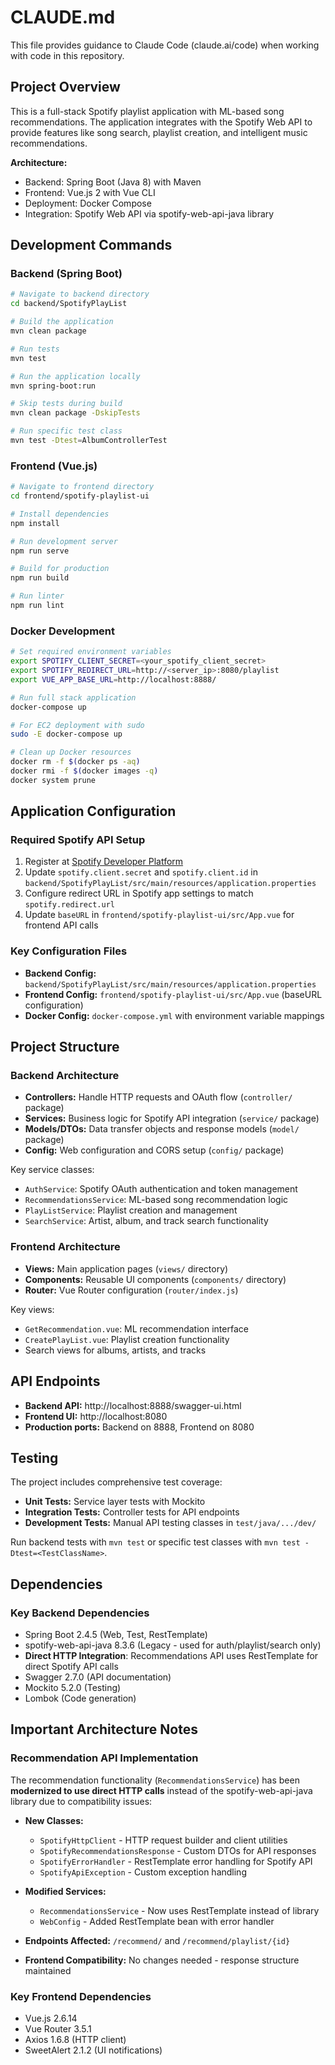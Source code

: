 # CLAUDE.md

This file provides guidance to Claude Code (claude.ai/code) when working with code in this repository.

## Project Overview

This is a full-stack Spotify playlist application with ML-based song recommendations. The application integrates with the Spotify Web API to provide features like song search, playlist creation, and intelligent music recommendations.

**Architecture:**
- Backend: Spring Boot (Java 8) with Maven
- Frontend: Vue.js 2 with Vue CLI
- Deployment: Docker Compose
- Integration: Spotify Web API via spotify-web-api-java library

## Development Commands

### Backend (Spring Boot)
```bash
# Navigate to backend directory
cd backend/SpotifyPlayList

# Build the application
mvn clean package

# Run tests
mvn test

# Run the application locally
mvn spring-boot:run

# Skip tests during build
mvn clean package -DskipTests

# Run specific test class
mvn test -Dtest=AlbumControllerTest
```

### Frontend (Vue.js)
```bash
# Navigate to frontend directory
cd frontend/spotify-playlist-ui

# Install dependencies
npm install

# Run development server
npm run serve

# Build for production
npm run build

# Run linter
npm run lint
```

### Docker Development
```bash
# Set required environment variables
export SPOTIFY_CLIENT_SECRET=<your_spotify_client_secret>
export SPOTIFY_REDIRECT_URL=http://<server_ip>:8080/playlist
export VUE_APP_BASE_URL=http://localhost:8888/

# Run full stack application
docker-compose up

# For EC2 deployment with sudo
sudo -E docker-compose up

# Clean up Docker resources
docker rm -f $(docker ps -aq)
docker rmi -f $(docker images -q)
docker system prune
```

## Application Configuration

### Required Spotify API Setup
1. Register at [Spotify Developer Platform](https://developer.spotify.com/documentation/web-api)
2. Update `spotify.client.secret` and `spotify.client.id` in `backend/SpotifyPlayList/src/main/resources/application.properties`
3. Configure redirect URL in Spotify app settings to match `spotify.redirect.url`
4. Update `baseURL` in `frontend/spotify-playlist-ui/src/App.vue` for frontend API calls

### Key Configuration Files
- **Backend Config:** `backend/SpotifyPlayList/src/main/resources/application.properties`
- **Frontend Config:** `frontend/spotify-playlist-ui/src/App.vue` (baseURL configuration)
- **Docker Config:** `docker-compose.yml` with environment variable mappings

## Project Structure

### Backend Architecture
- **Controllers:** Handle HTTP requests and OAuth flow (`controller/` package)
- **Services:** Business logic for Spotify API integration (`service/` package)  
- **Models/DTOs:** Data transfer objects and response models (`model/` package)
- **Config:** Web configuration and CORS setup (`config/` package)

Key service classes:
- `AuthService`: Spotify OAuth authentication and token management
- `RecommendationsService`: ML-based song recommendation logic
- `PlayListService`: Playlist creation and management
- `SearchService`: Artist, album, and track search functionality

### Frontend Architecture
- **Views:** Main application pages (`views/` directory)
- **Components:** Reusable UI components (`components/` directory)
- **Router:** Vue Router configuration (`router/index.js`)

Key views:
- `GetRecommendation.vue`: ML recommendation interface
- `CreatePlayList.vue`: Playlist creation functionality
- Search views for albums, artists, and tracks

## API Endpoints

- **Backend API:** http://localhost:8888/swagger-ui.html
- **Frontend UI:** http://localhost:8080
- **Production ports:** Backend on 8888, Frontend on 8080

## Testing

The project includes comprehensive test coverage:
- **Unit Tests:** Service layer tests with Mockito
- **Integration Tests:** Controller tests for API endpoints
- **Development Tests:** Manual API testing classes in `test/java/.../dev/`

Run backend tests with `mvn test` or specific test classes with `mvn test -Dtest=<TestClassName>`.

## Dependencies

### Key Backend Dependencies
- Spring Boot 2.4.5 (Web, Test, RestTemplate)
- spotify-web-api-java 8.3.6 (Legacy - used for auth/playlist/search only)
- **Direct HTTP Integration**: Recommendations API uses RestTemplate for direct Spotify API calls
- Swagger 2.7.0 (API documentation)
- Mockito 5.2.0 (Testing)
- Lombok (Code generation)

## Important Architecture Notes

### Recommendation API Implementation
The recommendation functionality (`RecommendationsService`) has been **modernized to use direct HTTP calls** instead of the spotify-web-api-java library due to compatibility issues:

- **New Classes:**
  - `SpotifyHttpClient` - HTTP request builder and client utilities
  - `SpotifyRecommendationsResponse` - Custom DTOs for API responses  
  - `SpotifyErrorHandler` - RestTemplate error handling for Spotify API
  - `SpotifyApiException` - Custom exception handling

- **Modified Services:**
  - `RecommendationsService` - Now uses RestTemplate instead of library
  - `WebConfig` - Added RestTemplate bean with error handler

- **Endpoints Affected:** `/recommend/` and `/recommend/playlist/{id}`
- **Frontend Compatibility:** No changes needed - response structure maintained

### Key Frontend Dependencies
- Vue.js 2.6.14
- Vue Router 3.5.1
- Axios 1.6.8 (HTTP client)
- SweetAlert 2.1.2 (UI notifications)